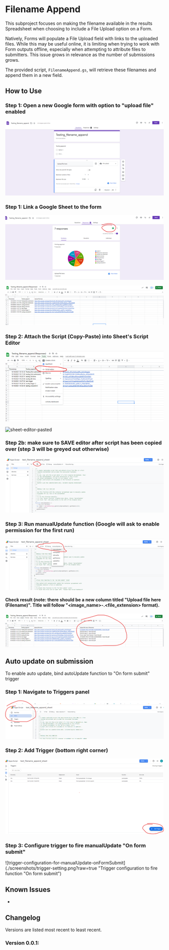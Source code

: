 # Filename Append

This subproject focuses on making the filename available in the results Spreadsheet when
choosing to include a File Upload option on a Form.

Natively, Forms will populate a File Upload field with links to the uploaded files. While
this may be useful online, it is limiting when trying to work with Form outputs offline,
especially when attempting to attribute files to submitters. This issue grows in relevance
as the number of submissions grows.

The provided script, `FilenameAppend.gs`, will retrieve these filenames and append them in
a new field.

## How to Use

### Step 1: Open a new Google form with option to "upload file" enabled

![upload-enabled-google-form](./screenshots/form_example.png?raw=true "Form example")

### Step 1: Link a Google Sheet to the form

![how-to-link-form](./screenshots/link_form_sheet.png?raw=true "Linking example")

![sheet-before-script](./screenshots/sheet_before_script.png?raw=true "Sheet before script is ran")

### Step 2: Attach the Script (Copy-Paste) into Sheet's Script Editor

![sheet-script-editor](./screenshots/sheet_script_editor.png?raw=true "How to get to script editor in Sheet")

![sheet-editor-pasted](./screenshots/sheet_editor_pasted.png?raw=true "Script editor after code is pasted")

### Step 2b: make sure to SAVE editor after script has been copied over (step 3 will be greyed out otherwise)

![save-script-editor](./screenshots/save_script.png?raw=true "Save editor")

### Step 3: Run manualUpdate function (Google will ask to enable permission for the first run)

![run-manual-update](./screenshots/run_manual_update.png?raw=true "Run manual update")

#### Check result (note: there should be a new column titled "Upload file here (Filename)". Title will follow "<image_name>-<author>.<file_extension> format).

![sheet-after-script-is-ran](./screenshots/sheet_after_script.png?raw=true "Sheet after manualUpdate is ran")

## Auto update on submission

To enable auto update, bind autoUpdate function to "On form submit" trigger

### Step 1: Navigate to Triggers panel

![navigate-to-triggers-top-left](./screenshots/script_trigger.png?raw=true "Navigating to Trigger function")

### Step 2: Add Trigger (bottom right corner)

![add-trigger-bottom-right-blue-button](./screenshots/add_trigger.png?raw=true "Adding new trigger")

### Step 3: Configure trigger to fire manualUpdate "On form submit"

![trigger-configuration-for-manualUpdate-onFormSubmit](./screenshots/trigger-setting.png?raw=true "Trigger configuration to fire function "On form submit")

## Known Issues

-

## Changelog

Versions are listed most recent to least recent.

### Version 0.0.1:
